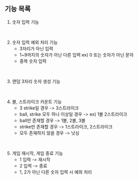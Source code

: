 ## 기능 목록
1. 숫자 입력 기능
</br>


2. 숫자 입력 예외 처리 기능
   - 3자리가 아닌 입력
   - 1~9까지의 숫자가 아닌 다른 입력 ex) 0 또는 숫자가 아닌 문자
   - 중복 숫자 입력
</br>
   

3. 랜덤 3자리 숫자 생성 기능
</br>


4. 볼, 스트라이크 카운트 기능
    - 3 strike일 경우 -> 3스트라이크
    - ball, strike 모두 하나 이상일 경우 -> ex) 1볼 2스트라이크
    - ball만 존재할 경우 -> 1볼, 2볼, 3볼
    - strike만 존재할 경우 -> 1스트라이크, 2스트라이크
    - 모두 존재하지 않을 경우 -> 낫싱
</br>


5. 게임 재시작, 게임 종료 기능
    - 1 입력 -> 재시작
    - 2 입력 -> 종료
    - 1, 2가 아닌 다른 숫자 입력 시 예외 처리